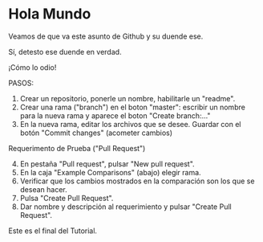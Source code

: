 # Hola Mundo

Veamos de que va este asunto de Github y su duende ese.

Sí, detesto ese duende en verdad.

¡Cómo lo odio!

PASOS:

1. Crear un repositorio, ponerle un nombre, habilitarle un "readme".
2. Crear una rama ("branch") en el boton "master": escribir un nombre para la nueva rama y aparece el boton "Create branch:..."
3. En la nueva rama, editar los archivos que se desee. Guardar con el botón "Commit changes" (acometer cambios)

Requerimento de Prueba ("Pull Request")

4. En pestaña "Pull request", pulsar "New pull request".
5. En la caja "Example Comparisons" (abajo) elegir rama.
6. Verificar que los cambios mostrados en la comparación son los que se desean hacer.
7. Pulsa "Create Pull Request".
8. Dar nombre y descripción al requerimiento y pulsar "Create Pull Request".

Este es el final del Tutorial.

